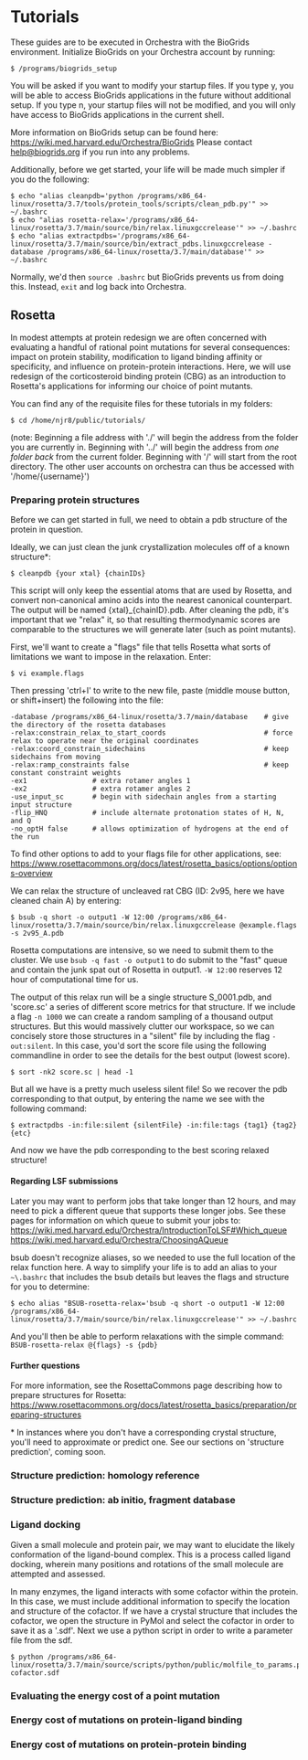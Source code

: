 # Tutorials
These guides are to be executed in Orchestra with the BioGrids environment. Initialize BioGrids on your Orchestra account by running:

``$ /programs/biogrids_setup``

You will be asked if you want to modify your startup files. If you type y, you will be able to access BioGrids applications in the future without additional setup. If you type n, your startup files will not be modified, and you will only have access to BioGrids applications in the current shell.
 
More information on BioGrids setup can be found here: https://wiki.med.harvard.edu/Orchestra/BioGrids
Please contact help@biogrids.org if you run into any problems.

Additionally, before we get started, your life will be made much simpler if you do the following:
```
$ echo "alias cleanpdb='python /programs/x86_64-linux/rosetta/3.7/tools/protein_tools/scripts/clean_pdb.py'" >> ~/.bashrc
$ echo "alias rosetta-relax='/programs/x86_64-linux/rosetta/3.7/main/source/bin/relax.linuxgccrelease'" >> ~/.bashrc
$ echo "alias extractpdbs='/programs/x86_64-linux/rosetta/3.7/main/source/bin/extract_pdbs.linuxgccrelease -database /programs/x86_64-linux/rosetta/3.7/main/database'" >> ~/.bashrc
```
Normally, we'd then ``source .bashrc`` but BioGrids prevents us from doing this. Instead, ``exit`` and log back into Orchestra.

## Rosetta
In modest attempts at protein redesign we are often concerned with evaluating a handful of rational point mutations for several consequences: impact on protein stability, modification to ligand binding affinity or specificity, and influence on protein-protein interactions. Here, we will use redesign of the corticosteroid binding protein (CBG) as an introduction to Rosetta's applications for informing our choice of point mutants.

You can find any of the requisite files for these tutorials in my folders:
~~~~
$ cd /home/njr8/public/tutorials/
~~~~
(note: Beginning a file address with './' will begin the address from the folder you are currently in. Beginning with '../' will begin the address from *one folder back* from the current folder. Beginning with '/' will start from the root directory. The other user accounts on orchestra can thus be accessed with '/home/{username}')

### Preparing protein structures
Before we can get started in full, we need to obtain a pdb structure of the protein in question.

Ideally, we can just clean the junk crystallization molecules off of a known structure\*:
~~~~
$ cleanpdb {your xtal} {chainIDs}
~~~~

This script will only keep the essential atoms that are used by Rosetta, and convert non-canonical amino acids into the nearest canonical counterpart. The output will be named {xtal}\_{chainID}.pdb. After cleaning the pdb, it's important that we "relax" it, so that resulting thermodynamic scores are comparable to the structures we will generate later (such as point mutants).

First, we'll want to create a "flags" file that tells Rosetta what sorts of limitations we want to impose in the relaxation. Enter:
~~~~
$ vi example.flags
~~~~
Then pressing 'ctrl+I' to write to the new file, paste (middle mouse button, or shift+insert) the following into the file:
~~~~
-database /programs/x86_64-linux/rosetta/3.7/main/database    # give the directory of the rosetta databases
-relax:constrain_relax_to_start_coords                        # force relax to operate near the original coordinates
-relax:coord_constrain_sidechains                             # keep sidechains from moving
-relax:ramp_constraints false                                 # keep constant constraint weights
-ex1                # extra rotamer angles 1
-ex2                # extra rotamer angles 2
-use_input_sc       # begin with sidechain angles from a starting input structure
-flip_HNQ           # include alternate protonation states of H, N, and Q
-no_optH false      # allows optimization of hydrogens at the end of the run
~~~~
To find other options to add to your flags file for other applications, see: https://www.rosettacommons.org/docs/latest/rosetta_basics/options/options-overview

We can relax the structure of uncleaved rat CBG (ID: 2v95, here we have cleaned chain A) by entering:
~~~~
$ bsub -q short -o output1 -W 12:00 /programs/x86_64-linux/rosetta/3.7/main/source/bin/relax.linuxgccrelease @example.flags -s 2v95_A.pdb
~~~~
Rosetta computations are intensive, so we need to submit them to the cluster. We use ``bsub -q fast -o output1`` to do submit to the "fast" queue and contain the junk spat out of Rosetta in output1. ``-W 12:00`` reserves 12 hour of computational time for us.

The output of this relax run will be a single structure S_0001.pdb, and 'score.sc' a series of different score metrics for that structure. If we include a flag ``-n 1000`` we can create a random sampling of a thousand output structures. But this would massively clutter our workspace, so we can concisely store those structures in a \"silent\" file by including the flag ``-out:silent``. In this case, you'd sort the score file using the following commandline in order to see the details for the best output (lowest score).
~~~~
$ sort -nk2 score.sc | head -1
~~~~
But all we have is a pretty much useless silent file! So we recover the pdb corresponding to that output, by entering the name we see with the following command:
~~~~
$ extractpdbs -in:file:silent {silentFile} -in:file:tags {tag1} {tag2} {etc}
~~~~
And now we have the pdb corresponding to the best scoring relaxed structure!


#### Regarding LSF submissions
Later you may want to perform jobs that take longer than 12 hours, and may need to pick a different queue that supports these longer jobs. See these pages for information on which queue to submit your jobs to:
https://wiki.med.harvard.edu/Orchestra/IntroductionToLSF#Which_queue
https://wiki.med.harvard.edu/Orchestra/ChoosingAQueue

bsub doesn't recognize aliases, so we needed to use the full location of the relax function here. A way to simplify your life is to add an alias to your ``~\.bashrc`` that includes the bsub details but leaves the flags and structure for you to determine:
~~~~
$ echo alias "BSUB-rosetta-relax='bsub -q short -o output1 -W 12:00 /programs/x86_64-linux/rosetta/3.7/main/source/bin/relax.linuxgccrelease'" >> ~/.bashrc
~~~~
And you'll then be able to perform relaxations with the simple command: ``BSUB-rosetta-relax @{flags} -s {pdb}``

#### Further questions
For more information, see the RosettaCommons page describing how to prepare structures for Rosetta: https://www.rosettacommons.org/docs/latest/rosetta_basics/preparation/preparing-structures

\* In instances where you don't have a corresponding crystal structure, you'll need to approximate or predict one. See our sections on 'structure prediction', coming soon.

### Structure prediction: homology reference


### Structure prediction: ab initio, fragment database

### Ligand docking
Given a small molecule and protein pair, we may want to elucidate the likely conformation of the ligand-bound complex. This is a process called ligand docking, wherein many positions and rotations of the small molecule are attempted and assessed.

In many enzymes, the ligand interacts with some cofactor within the protein. In this case, we must include additional information to specify the location and structure of the cofactor. If we have a crystal structure that includes the cofactor, we open the structure in PyMol and select the cofactor in order to save it as a '.sdf'. Next we use a python script in order to write a parameter file from the sdf.
~~~~
$ python /programs/x86_64-linux/rosetta/3.7/main/source/scripts/python/public/molfile_to_params.py cofactor.sdf
~~~~



### Evaluating the energy cost of a point mutation

### Energy cost of mutations on protein-ligand binding

### Energy cost of mutations on protein-protein binding

